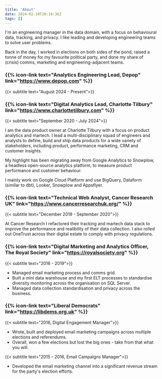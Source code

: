 ```yaml
---
title: 'About'
date: 2024-02-10T20:16:36Z
tags: []
---
```


I'm an engineering manager in the data domain, with a focus on behavioural data, tracking, and privacy. I like leading and developing engineering teams to solve user problems.

Back in the day, I worked in elections on both sides of the pond, raised a tonne of money for my favourite political party, and done my share of (crisis) comms, marketing and engineering-adjacent teams.

### {{% icon-link text="Analytics Engineering Lead, Depop" link="https://www.depop.com" %}}

{{< subtitle text="August 2024 - Present">}}

### {{% icon-link text="Digital Analytics Lead, Charlotte Tilbury" link="https://www.charlottetilbury.com" %}}

{{< subtitle text="September 2020 - July 2024">}}

I am the data product owner at Charlotte Tilbury with a focus on product analytics and martech. I lead a multi-disciplinary squad of engineers and analysts to define, build and ship data products for a wide variety of stakeholders, including product, performance marketing, CRM and customer insights.

My highlight has been migrating away from Google Analytics to Snowplow, a headless open-source analytics platform, to measure product performance and customer behaviour.

I mainly work on Google Cloud Platform and use BigQuery, Dataform (similar to dbt), Looker, Snowplow and Appsflyer.

### {{% icon-link text="Technical Web Analyst, Cancer Research UK" link="https://www.cancerresearchuk.org/" %}}

{{< subtitle text="December 2019 - September 2020">}}

At Cancer Research I refactored their tracking and martech data stack to improve the performance and realibility of their data collection. I also rolled out OneTrust across their digital estate to comply with privacy regulations.

### {{% icon-link text="Digital Marketing and Analytics Officer, The Royal Society" link="https://royalsociety.org" %}}

{{< subtitle text="2016 - 2019">}}

-   Managed email marketing process and comms grid.
-   Built a mini data warehouse and my first ELT processes to standardise diversity monitoring across the organisation on SQL Server.
-   Managed data collection standardisation and privacy across the business.

### {{% icon-link text="Liberal Democrats" link="https://libdems.org.uk" %}}

{{< subtitle text="2016, Digital Engagement Manager">}}

-   Wrote, built and deployed email marketing campaigns across multiple elections and referendums.
-   Overall, won a few elections but lost the big ones - take from that what you will.

{{< subtitle text="2015 - 2016, Email Campaigns Manager">}}

-   Developed the email marketing channel into a significant revenue stream for the party's election efforts.
